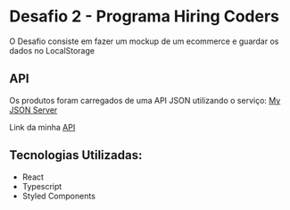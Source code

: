 # Desafio 2  - Programa Hiring Coders

O Desafio consiste em fazer um mockup de um ecommerce e guardar os dados no LocalStorage

## API

Os produtos foram carregados de uma API JSON utilizando o serviço:  [My JSON Server](https://my-json-server.typicode.com/)

Link da minha [API](https://my-json-server.typicode.com/dtoqueiro/json-fakeApi) 

## Tecnologias Utilizadas:

- React
- Typescript
- Styled Components
